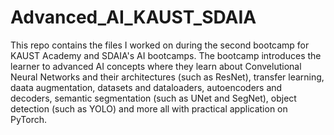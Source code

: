 # Advanced_AI_KAUST_SDAIA
This repo contains the files I worked on during the second bootcamp for KAUST Academy and SDAIA's AI bootcamps. The bootcamp introduces the learner to advanced AI concepts where they learn about Convelutional Neural Networks and their architectures (such as ResNet), transfer learning, daata augmentation, datasets and dataloaders, autoencoders and decoders, semantic segmentation (such as UNet and SegNet), object detection (such as YOLO) and more all with practical application on PyTorch.
